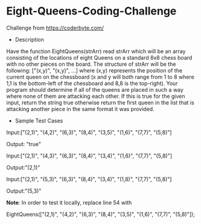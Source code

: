 # Eight-Queens-Coding-Challenge

Challenge from https://coderbyte.com/

- Description

Have the function EightQueens(strArr) read strArr which will be an array consisting of the locations of eight Queens on a standard 8x8 chess board with no other pieces on the board. The structure of strArr will be the following: ["(x,y)", "(x,y)", ...] where (x,y) represents the position of the current queen on the chessboard (x and y will both range from 1 to 8 where 1,1 is the bottom-left of the chessboard and 8,8 is the top-right). Your program should determine if all of the queens are placed in such a way where none of them are attacking each other. If this is true for the given input, return the string true otherwise return the first queen in the list that is attacking another piece in the same format it was provided.

- Sample Test Cases

Input:["(2,1)", "(4,2)", "(6,3)", "(8,4)", "(3,5)", "(1,6)", "(7,7)", "(5,8)"]

Output: "true"

Input:["(2,1)", "(4,3)", "(6,3)", "(8,4)", "(3,4)", "(1,6)", "(7,7)", "(5,8)"]

Output:"(2,1)"

Input:["(2,1)", "(5,3)", "(6,3)", "(8,4)", "(3,4)", "(1,8)", "(7,7)", "(5,8)"]

Output:"(5,3)"

<b>Note</b>: In order to test it locally, replace line 54 with

EightQueens(["(2,1)", "(4,2)", "(6,3)", "(8,4)", "(3,5)", "(1,6)", "(7,7)", "(5,8)"]);
